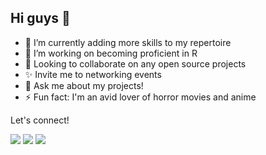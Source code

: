 ## Hi guys 👋

- 🔭 I’m currently adding more skills to my repertoire
- 🌱 I’m working on becoming proficient in R
- 👯 Looking to collaborate on any open source projects
- ✨ Invite me to networking events
- 💬 Ask me about my projects!
- ⚡ Fun fact: I'm an avid lover of horror movies and anime

Let's connect! 

<kbd><a href= 'https://www.linkedin.com/in/wonuola-abimbola/' rel="nofollow"><img src= "https://img.shields.io/badge/LinkedIn-0077B5?style=for-the-badge&logo=linkedin&logoColor=white" /></a></kbd>
<kbd><a href="https://wonuolaa4.medium.com/" rel="nofollow"><img src= "https://img.shields.io/badge/Medium-white?style=for-the-badge&logo=medium&logoColor=black" /></a></kbd>
<kbd><a href="mailto:wonuolaa4@gmail" rel="nofollow"><img src= "https://img.shields.io/badge/Gmail-white?style=for-the-badge&logo=gmail&logoColor=red" /></a></kbd>
